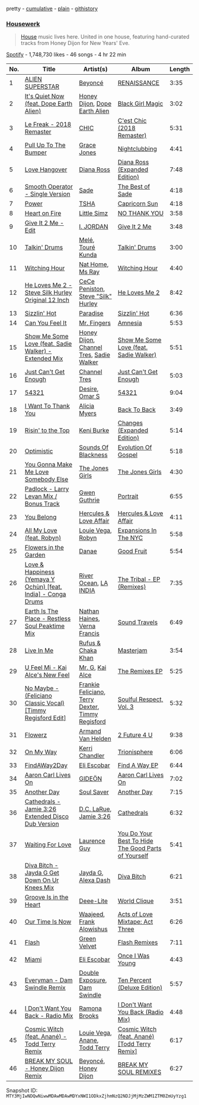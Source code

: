 pretty - [cumulative](/playlists/cumulative/37i9dQZF1DXa8NOEUWPn9W.md) - [plain](/playlists/plain/37i9dQZF1DXa8NOEUWPn9W) - [githistory](https://github.githistory.xyz/mackorone/spotify-playlist-archive/blob/main/playlists/plain/37i9dQZF1DXa8NOEUWPn9W)

### [Housewerk](https://open.spotify.com/playlist/37i9dQZF1DXa8NOEUWPn9W)

> <a href="spotify:genre:house">House</a> music lives here\. United in one house, featuring hand\-curated tracks from Honey Dijon for New Years' Eve.

[Spotify](https://open.spotify.com/user/spotify) - 1,748,730 likes - 46 songs - 4 hr 22 min

| No. | Title | Artist(s) | Album | Length |
|---|---|---|---|---|
| 1 | [ALIEN SUPERSTAR](https://open.spotify.com/track/1Hohk6AufHZOrrhMXZppax) | [Beyoncé](https://open.spotify.com/artist/6vWDO969PvNqNYHIOW5v0m) | [RENAISSANCE](https://open.spotify.com/album/6FJxoadUE4JNVwWHghBwnb) | 3:35 |
| 2 | [It's Quiet Now \(feat\. Dope Earth Alien\)](https://open.spotify.com/track/1mpD4bXO4r3xilu12Kaf5Q) | [Honey Dijon](https://open.spotify.com/artist/0XfQBWgzisaS9ltDV9bXAS), [Dope Earth Alien](https://open.spotify.com/artist/2wajUFt1bQDrz8A73tQrkN) | [Black Girl Magic](https://open.spotify.com/album/27hbmfsdUp1BKsCu2N4AFN) | 3:02 |
| 3 | [Le Freak \- 2018 Remaster](https://open.spotify.com/track/7Kszjzps0xbQXyo1pO4KfE) | [CHIC](https://open.spotify.com/artist/0Xf8oDAJYd2D0k3NLI19OV) | [C'est Chic \(2018 Remaster\)](https://open.spotify.com/album/4a1EmaXGBiQ61Y4m6SNcYi) | 5:31 |
| 4 | [Pull Up To The Bumper](https://open.spotify.com/track/653Fi3bqMxQQQmjw72ur6G) | [Grace Jones](https://open.spotify.com/artist/2f9ZiYA2ic1r1voObUimdd) | [Nightclubbing](https://open.spotify.com/album/4RmUcjaKiuQIw3NGMrjBca) | 4:41 |
| 5 | [Love Hangover](https://open.spotify.com/track/4UqPeeSyRt59KZmC0aA2Ni) | [Diana Ross](https://open.spotify.com/artist/3MdG05syQeRYPPcClLaUGl) | [Diana Ross \(Expanded Edition\)](https://open.spotify.com/album/2Fin5oppCDiqiLfqb3j3QO) | 7:48 |
| 6 | [Smooth Operator \- Single Version](https://open.spotify.com/track/1Hv1VTm8zeOeybub15mA2R) | [Sade](https://open.spotify.com/artist/47zz7sob9NUcODy0BTDvKx) | [The Best of Sade](https://open.spotify.com/album/3uSWaQxJAdm5MWKQkQJNoK) | 4:18 |
| 7 | [Power](https://open.spotify.com/track/67RVdzQV2voLJu77EZMQe4) | [TSHA](https://open.spotify.com/artist/2kLa7JZu4Ijdz1Gle2khZh) | [Capricorn Sun](https://open.spotify.com/album/5maY5nikux4eBxcRCThzrA) | 4:18 |
| 8 | [Heart on Fire](https://open.spotify.com/track/5OJUTZS9QE2qem6FDsEnOM) | [Little Simz](https://open.spotify.com/artist/6eXZu6O7nAUA5z6vLV8NKI) | [NO THANK YOU](https://open.spotify.com/album/57263zG8Md6XZ9lBUPPYCm) | 3:58 |
| 9 | [Give It 2 Me \- Edit](https://open.spotify.com/track/0mQUq0nuO4NOxkCElgp2Y9) | [I\. JORDAN](https://open.spotify.com/artist/5RMLpCv3ic2KtGnqJ7eMG4) | [Give It 2 Me](https://open.spotify.com/album/5dWfeTqZw7wL8JR0KuKD33) | 3:48 |
| 10 | [Talkin' Drums](https://open.spotify.com/track/5qJm4xvRCOQ1zedunDnndW) | [Melé](https://open.spotify.com/artist/6EZO7Baz0SIFskWTO1GHqX), [Touré Kunda](https://open.spotify.com/artist/76ynyZUsg0vGxiQSWvQx5f) | [Talkin' Drums](https://open.spotify.com/album/5k6TCxCvcSpWdBpEoXBa2W) | 3:00 |
| 11 | [Witching Hour](https://open.spotify.com/track/3MP5vyPkjeUSwDb27ahjNl) | [Nat Home](https://open.spotify.com/artist/3PJ8RbmXKrqE1RjNsMWudk), [Ms Ray](https://open.spotify.com/artist/1OwAcRe2gUEpDZhLAkiLRp) | [Witching Hour](https://open.spotify.com/album/3V5dBIYafL3nvw4jgabb5Z) | 4:40 |
| 12 | [He Loves Me 2 \- Steve Silk Hurley Original 12 Inch](https://open.spotify.com/track/2iKOc0YdnY4jlJxzZvuFac) | [CeCe Peniston](https://open.spotify.com/artist/5UoVLCWzOKMIJ9iioof9OD), [Steve "Silk" Hurley](https://open.spotify.com/artist/2TzZ6XTFG1p1PAfhl0crDP) | [He Loves Me 2](https://open.spotify.com/album/5ad7oG1DNSvsVYZSWEIOIt) | 8:42 |
| 13 | [Sizzlin' Hot](https://open.spotify.com/track/0Ogw5liDubTHEUgvScD9J2) | [Paradise](https://open.spotify.com/artist/4tcARMnMEtBq3onlfD8Rgl) | [Sizzlin' Hot](https://open.spotify.com/album/2pHW0fPmXbix5FoRPAkFFE) | 6:36 |
| 14 | [Can You Feel It](https://open.spotify.com/track/4mNwbj8hTUjbyZSHdQVIuL) | [Mr\. Fingers](https://open.spotify.com/artist/0dRiUTGvNV17AMIULRYsvn) | [Amnesia](https://open.spotify.com/album/201nAW1V2QI2jDbGci7K3g) | 5:53 |
| 15 | [Show Me Some Love \(feat\. Sadie Walker\) \- Extended Mix](https://open.spotify.com/track/1LJrBWcmqRODz3ZwbMNb7J) | [Honey Dijon](https://open.spotify.com/artist/0XfQBWgzisaS9ltDV9bXAS), [Channel Tres](https://open.spotify.com/artist/4cUkGQyhLFqKHBtL58HYVp), [Sadie Walker](https://open.spotify.com/artist/0clxMTSb1Z3gtdx4A1SRwV) | [Show Me Some Love \(feat\. Sadie Walker\)](https://open.spotify.com/album/2eWGZxSgyBoixLT4t76AXI) | 5:51 |
| 16 | [Just Can't Get Enough](https://open.spotify.com/track/2keTABWAcdVZxJ6j8iEy83) | [Channel Tres](https://open.spotify.com/artist/4cUkGQyhLFqKHBtL58HYVp) | [Just Can't Get Enough](https://open.spotify.com/album/0WTqPH4Z8TiNoEaHHvgIic) | 5:03 |
| 17 | [54321](https://open.spotify.com/track/1HICQphXvKm6oGfQP1lKOR) | [Desire](https://open.spotify.com/artist/2OuSnRT9BKAvFuw0yoTim0), [Omar S](https://open.spotify.com/artist/3BvWiyLcyLMoOIm2U8HepI) | [54321](https://open.spotify.com/album/3KvahenxQI6sd07OldLtcN) | 9:04 |
| 18 | [I Want To Thank You](https://open.spotify.com/track/6ODAghAlMTyu9fWa2CNKmf) | [Alicia Myers](https://open.spotify.com/artist/7v4FV3DzSUOvaZyMwTxKIG) | [Back To Back](https://open.spotify.com/album/4d4Z42kZJMcrmYlZ7I19rn) | 3:49 |
| 19 | [Risin' to the Top](https://open.spotify.com/track/5iVxHPyHVO7vWSDnRpNH5d) | [Keni Burke](https://open.spotify.com/artist/1EVOoMiMrmOEYXHd36poF2) | [Changes \(Expanded Edition\)](https://open.spotify.com/album/0hpXGYRKh9jmWz5ueqKaqh) | 5:14 |
| 20 | [Optimistic](https://open.spotify.com/track/7Mb7jOst43wPQELas93ARE) | [Sounds Of Blackness](https://open.spotify.com/artist/0a0l3QVhfMwQNAO4wPAmP9) | [Evolution Of Gospel](https://open.spotify.com/album/3Nadyd2d91SwdnSNPEWLTp) | 5:18 |
| 21 | [You Gonna Make Me Love Somebody Else](https://open.spotify.com/track/7MRCd5tmZ2iURu4elcBsuH) | [The Jones Girls](https://open.spotify.com/artist/7aHa6IZwZ13FoC5AXFkCSh) | [The Jones Girls](https://open.spotify.com/album/4ZhVgoPq9B9emWRsMcT6cD) | 4:30 |
| 22 | [Padlock \- Larry Levan Mix / Bonus Track](https://open.spotify.com/track/6vVwnG6libRP0JUYDZbfyk) | [Gwen Guthrie](https://open.spotify.com/artist/77HthcNFa6SbicRaQKdhyy) | [Portrait](https://open.spotify.com/album/5YO9PAJkOPXXzLyNDiGqyR) | 6:55 |
| 23 | [You Belong](https://open.spotify.com/track/3MkG3D3JRfAOrYujXwMQ8D) | [Hercules & Love Affair](https://open.spotify.com/artist/1WHoAjAWGx5qLsgzpaOk7W) | [Hercules & Love Affair](https://open.spotify.com/album/7EMv3oMKUEpNrKFVZd1XYJ) | 4:11 |
| 24 | [All My Love \(feat\. Robyn\)](https://open.spotify.com/track/6EZAn1Xsd6x15qvEcGI1oE) | [Louie Vega](https://open.spotify.com/artist/5dncbrnveDMX9DgxcedeUg), [Robyn](https://open.spotify.com/artist/6UE7nl9mha6s8z0wFQFIZ2) | [Expansions In The NYC](https://open.spotify.com/album/1Y0PpDiBUW7cUkynsYAzZq) | 5:58 |
| 25 | [Flowers in the Garden](https://open.spotify.com/track/2Ifg03RHgt5TrQqzDeptak) | [Danae](https://open.spotify.com/artist/4XGbImQ57lk6FWLIWYpOWM) | [Good Fruit](https://open.spotify.com/album/6er8gruMsQlDjv3ICkVkH2) | 5:54 |
| 26 | [Love & Happiness \(Yemaya Y Ochùn\) \[feat\. India\] \- Conga Drums](https://open.spotify.com/track/7qXmRFFi7159jJus33SGaC) | [River Ocean](https://open.spotify.com/artist/07cAb715kzeqA6rVa0hh58), [LA INDIA](https://open.spotify.com/artist/3NIZFmehJM8YiGpCdihlck) | [The Tribal \- EP \(Remixes\)](https://open.spotify.com/album/0zJyxO4jsvtADO6fyt4wdo) | 7:35 |
| 27 | [Earth Is The Place \- Restless Soul Peaktime Mix](https://open.spotify.com/track/0BahNxIYPAagW5iVyqTTRN) | [Nathan Haines](https://open.spotify.com/artist/0nswuaAPTwnY9EBFPExHYy), [Verna Francis](https://open.spotify.com/artist/3ZfgW4YDQpMKrJYWObxOKp) | [Sound Travels](https://open.spotify.com/album/6oPPpL8pptFNGierdn3KRT) | 6:49 |
| 28 | [Live In Me](https://open.spotify.com/track/5PmfFUaNTDqUnhiaOB4omT) | [Rufus & Chaka Khan](https://open.spotify.com/artist/1YLsqPcFg1rj7VvhfwnDWm) | [Masterjam](https://open.spotify.com/album/2myey2664YObEQ2hs2YJeE) | 3:54 |
| 29 | [U Feel Mi \- Kai Alce's New Feel](https://open.spotify.com/track/7kAWkF6EHSxR0lXmFJokYc) | [Mr\. G](https://open.spotify.com/artist/1xietQVw6iUIK01sfhmWSN), [Kai Alce](https://open.spotify.com/artist/7rltPaQHdstifwqWcQtSgh) | [The Remixes EP](https://open.spotify.com/album/6HNu1M0z0dSVFTyA9WPGxQ) | 5:25 |
| 30 | [No Maybe \- \(Feliciano Classic Vocal\) \[Timmy Regisford Edit\]](https://open.spotify.com/track/2bokGpcJFDjp8lHrEnVmDp) | [Frankie Feliciano](https://open.spotify.com/artist/5KjteRQRJaHk16aYeZ08Ej), [Terry Dexter](https://open.spotify.com/artist/0tcTyQkSJfYkSk8cZPEZxj), [Timmy Regisford](https://open.spotify.com/artist/4L8Ca9KjtTXUr9iD0s6asH) | [Soulful Respect, Vol\. 3](https://open.spotify.com/album/2poWawA4iy5nRYrr09KkE7) | 5:32 |
| 31 | [Flowerz](https://open.spotify.com/track/5ib3vkKpyGZ2GrPdLBn4rL) | [Armand Van Helden](https://open.spotify.com/artist/3cQA9WH8liZfeja1DxcDYE) | [2 Future 4 U](https://open.spotify.com/album/6EQvsGSCwrxl8bp3cvWNzy) | 9:38 |
| 32 | [On My Way](https://open.spotify.com/track/7GVtoxNOO3VTD3tRjiDyQq) | [Kerri Chandler](https://open.spotify.com/artist/7nqpEU6DCHkNtK1bYsyS3W) | [Trionisphere](https://open.spotify.com/album/2IQ9WGoqXAJ3KOdHeZ11l5) | 6:06 |
| 33 | [FindAWay2Day](https://open.spotify.com/track/7dPllP4RCUgRxttKanLUyW) | [Eli Escobar](https://open.spotify.com/artist/3J8gnwzixjNXj5gM6a7h93) | [Find A Way EP](https://open.spotify.com/album/2BeeUQIbE1H2OgkfInYxNX) | 6:44 |
| 34 | [Aaron Carl Lives On](https://open.spotify.com/track/4c08MkO9gTwDoilfgsO9hQ) | [GIDEÖN](https://open.spotify.com/artist/1iVCq3rhTkFD4gveUnY9a5) | [Aaron Carl Lives On](https://open.spotify.com/album/7q5hNMvRAWZ0MDcxJ1Wp3P) | 7:02 |
| 35 | [Another Day](https://open.spotify.com/track/2Psrh4CNi6HbIwf8w4u0Zx) | [Soul Saver](https://open.spotify.com/artist/06s3ib5rLhepD98wuSpw3y) | [Another Day](https://open.spotify.com/album/0Gc4N3chIBg92EWtNOc4rU) | 7:15 |
| 36 | [Cathedrals \- Jamie 3:26 Extended Disco Dub Version](https://open.spotify.com/track/4Sqt5yAIWIu7iG3HCEltX6) | [D.C\. LaRue](https://open.spotify.com/artist/4Q7f5m9LPlB9ISWWQMza2d), [Jamie 3:26](https://open.spotify.com/artist/2i3sHUKH86iD6khkNR1Fxi) | [Cathedrals](https://open.spotify.com/album/45klGB1wagnbiUySeCuZCj) | 6:32 |
| 37 | [Waiting For Love](https://open.spotify.com/track/3P3EhOEy4ddD6C87mcsvwW) | [Laurence Guy](https://open.spotify.com/artist/1PTEiCpkzNkLNgMi1LL8JR) | [You Do Your Best To Hide The Good Parts of Yourself](https://open.spotify.com/album/5Kv4Kz9q3KZIMlba4cWXyw) | 5:41 |
| 38 | [Diva Bitch \- Jayda G Get Down On Ur Knees Mix](https://open.spotify.com/track/4Rh890XoR5pi6Gzdc9vfr8) | [Jayda G](https://open.spotify.com/artist/3NKVm2Jedcf6ibJr6pMUVx), [Alexa Dash](https://open.spotify.com/artist/3f2WtWMEqzXpRykPagOXYz) | [Diva Bitch](https://open.spotify.com/album/4DbGbnIP25Mk48MFzbUSjC) | 6:21 |
| 39 | [Groove Is in the Heart](https://open.spotify.com/track/2He3NOyqtLNE3RQPpeDdSb) | [Deee\-Lite](https://open.spotify.com/artist/4eQJIXFEujzhTVVS1gIfu5) | [World Clique](https://open.spotify.com/album/4sTAgYLZy5zwqR3kT1g0oh) | 3:51 |
| 40 | [Our Time Is Now](https://open.spotify.com/track/2EECRc7ChquXKilHETQ4Ju) | [Waajeed](https://open.spotify.com/artist/4dXRZcf1AdzvwZ9AiRIsmT), [Frank Alowishus](https://open.spotify.com/artist/6iyaBvd1BwRY6AiVgPQqUA) | [Acts of Love Mixtape: Act Three](https://open.spotify.com/album/0OqijRECTTuYyHnpz59QoX) | 6:26 |
| 41 | [Flash](https://open.spotify.com/track/4uuH1DQoDwmNH9NAma8yQ5) | [Green Velvet](https://open.spotify.com/artist/3ABaec4jjl95VqmG1iD4k2) | [Flash Remixes](https://open.spotify.com/album/2AOVN8RzqSuEKQQsI6KRj0) | 7:11 |
| 42 | [Miami](https://open.spotify.com/track/3IVE4PaCFVFJauGDkoWke7) | [Eli Escobar](https://open.spotify.com/artist/3J8gnwzixjNXj5gM6a7h93) | [Once I Was Young](https://open.spotify.com/album/5YqMEy9J5JIskfp4zDti83) | 4:43 |
| 43 | [Everyman \- Dam Swindle Remix](https://open.spotify.com/track/0YNivNwnO2TwAS5b6NBMIf) | [Double Exposure](https://open.spotify.com/artist/2ycdPM6Y4ioJzcmZRlp4Db), [Dam Swindle](https://open.spotify.com/artist/6hJtgCB3L5cnJSND7sp6GU) | [Ten Percent \(Deluxe Edition\)](https://open.spotify.com/album/7tGfhFCR7Ex1uATx9j5l4O) | 5:57 |
| 44 | [I Don't Want You Back \- Radio Mix](https://open.spotify.com/track/1kGWup2OZMbwMqDF67Koex) | [Ramona Brooks](https://open.spotify.com/artist/5Cahebgy60NokCUF6zwFEY) | [I Don't Want You Back \(Radio Mix\)](https://open.spotify.com/album/0RYjsZMEHNITPKUtWOzikL) | 4:48 |
| 45 | [Cosmic Witch \(feat\. Anané\) \- Todd Terry Remix](https://open.spotify.com/track/7astMho5kK4qRN4uBywtWJ) | [Louie Vega](https://open.spotify.com/artist/5dncbrnveDMX9DgxcedeUg), [Anane](https://open.spotify.com/artist/3cGghqrVTd3niWn9olcGYS), [Todd Terry](https://open.spotify.com/artist/3dE92yGWcrboP1kC5SWyqu) | [Cosmic Witch \(feat\. Anané\) \[Todd Terry Remix\]](https://open.spotify.com/album/5dhJFz3gS57KjqKanFWlRV) | 6:17 |
| 46 | [BREAK MY SOUL \- Honey Dijon Remix](https://open.spotify.com/track/0ygoQd0TX8WQuSX2sDTN95) | [Beyoncé](https://open.spotify.com/artist/6vWDO969PvNqNYHIOW5v0m), [Honey Dijon](https://open.spotify.com/artist/0XfQBWgzisaS9ltDV9bXAS) | [BREAK MY SOUL REMIXES](https://open.spotify.com/album/43geArd3U23pTVjqzTSnkI) | 6:27 |

Snapshot ID: `MTY3MjIwNDQwNiwwMDAwMDAwMDYxNWI1ODkxZjhmNzQ2NDJjMjMzZWM1ZTM0ZmUyYzg1`
